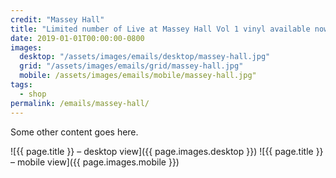 ```yaml
---
credit: "Massey Hall"
title: "Limited number of Live at Massey Hall Vol 1 vinyl available now at masseyhall.com"
date: 2019-01-01T00:00:00-0800
images:
  desktop: "/assets/images/emails/desktop/massey-hall.jpg"
  grid: "/assets/images/emails/grid/massey-hall.jpg"
  mobile: /assets/images/emails/mobile/massey-hall.jpg"
tags:
  - shop
permalink: /emails/massey-hall/
---
```

Some other content goes here.

![{{ page.title }} – desktop view]({{ page.images.desktop }})
![{{ page.title }} – mobile view]({{ page.images.mobile }})
